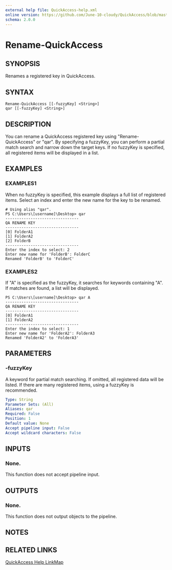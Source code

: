 ```yaml
---
external help file: QuickAccess-help.xml
online version: https://github.com/June-10-cloudy/QuickAccess/blob/master/docs/en-US/QuickAccess-help.xml
schema: 2.0.0
---
```

# Rename-QuickAccess
## SYNOPSIS
Renames a registered key in QuickAccess.
## SYNTAX
```
Rename-QuickAccess [[-fuzzyKey] <String>]
qar [[-fuzzyKey] <String>]
```
## DESCRIPTION
You can rename a QuickAccess registered key using "Rename-QuickAccess" or "qar".
By specifying a fuzzyKey, you can perform a partial match search and narrow down the target keys.
If no fuzzyKey is specified, all registered items will be displayed in a list.
## EXAMPLES
### EXAMPLES1
When no fuzzyKey is specified, this example displays a full list of registered items.
Select an index and enter the new name for the key to be renamed.
```
# Using alias "qar".
PS C:\Users\[username]\Desktop> qar
--------------------------------
QA RENAME KEY
--------------------------------
[0] FolderA1
[1] FolderA2
[2] FolderB
--------------------------------
Enter the index to select: 2
Enter new name for 'FolderB': FolderC
Renamed 'FolderB' to 'FolderC'
```
### EXAMPLES2
If "A" is specified as the fuzzyKey, it searches for keywords containing "A".
If matches are found, a list will be displayed.
```
PS C:\Users\[username]\Desktop> qar A
--------------------------------
QA RENAME KEY
--------------------------------
[0] FolderA1
[1] FolderA2
--------------------------------
Enter the index to select: 1
Enter new name for 'FolderA2': FolderA3
Renamed 'FolderA2' to 'FolderA3'
```
## PARAMETERS
### -fuzzyKey
A keyword for partial match searching.
If omitted, all registered data will be listed.
If there are many registered items, using a fuzzyKey is recommended.
```yaml
Type: String
Parameter Sets: (All)
Aliases: qar
Required: False
Position: 1
Default value: None
Accept pipeline input: False
Accept wildcard characters: False
```
## INPUTS
### None. 
This function does not accept pipeline input.
## OUTPUTS
### None. 
This function does not output objects to the pipeline.
## NOTES
## RELATED LINKS
[QuickAccess Help LinkMap](https://github.com/June-10-cloudy/QuickAccess/blob/master/README.md)
